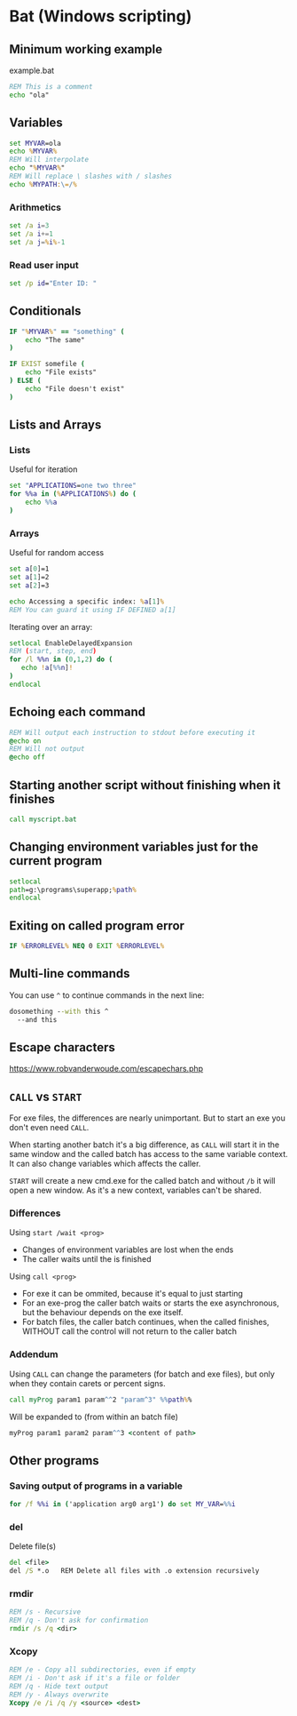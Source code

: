 # Bat (Windows scripting)

## Minimum working example

example.bat
```cmd
REM This is a comment
echo "ola"
```

## Variables

```cmd
set MYVAR=ola
echo %MYVAR%
REM Will interpolate
echo "%MYVAR%"
REM Will replace \ slashes with / slashes
echo %MYPATH:\=/%
```

### Arithmetics

```cmd
set /a i=3
set /a i+=1
set /a j=%i%-1
```

### Read user input
```cmd
set /p id="Enter ID: "
```

## Conditionals

```cmd
IF "%MYVAR%" == "something" (
    echo "The same"
)

IF EXIST somefile (
    echo "File exists"
) ELSE (
    echo "File doesn't exist"
)
```

## Lists and Arrays

### Lists

Useful for iteration

```cmd
set "APPLICATIONS=one two three"
for %%a in (%APPLICATIONS%) do (
    echo %%a
)
```

### Arrays

Useful for random access

```cmd
set a[0]=1
set a[1]=2 
set a[2]=3

echo Accessing a specific index: %a[1]%
REM You can guard it using IF DEFINED a[1]
```

Iterating over an array:

```cmd
setlocal EnableDelayedExpansion
REM (start, step, end)
for /l %%n in (0,1,2) do (
   echo !a[%%n]!
)
endlocal
```

## Echoing each command

```cmd
REM Will output each instruction to stdout before executing it
@echo on
REM Will not output
@echo off
```

## Starting another script without finishing when it finishes

```cmd
call myscript.bat
```

## Changing environment variables just for the current program

```cmd
setlocal
path=g:\programs\superapp;%path%
endlocal
```

## Exiting on called program error

```cmd
IF %ERRORLEVEL% NEQ 0 EXIT %ERRORLEVEL%
```

## Multi-line commands

You can use `^` to continue commands in the next line:

```cmd
dosomething --with this ^
  --and this
```

## Escape characters

https://www.robvanderwoude.com/escapechars.php

## `CALL` vs `START`

For exe files, the differences are nearly unimportant. But to start an exe you don't even need `CALL`.

When starting another batch it's a big difference, as `CALL` will start it in the same window and the called batch has access to the same variable context.
It can also change variables which affects the caller.

`START` will create a new cmd.exe for the called batch and without `/b` it will open a new window. As it's a new context, variables can't be shared.

### Differences

Using `start /wait <prog>`
- Changes of environment variables are lost when the <prog> ends
- The caller waits until the <prog> is finished

Using `call <prog>`
- For exe it can be ommited, because it's equal to just starting <prog>
- For an exe-prog the caller batch waits or starts the exe asynchronous, but the behaviour depends on the exe itself.
- For batch files, the caller batch continues, when the called <batch-file> finishes, WITHOUT call the control will not return to the caller batch

### Addendum
Using `CALL` can change the parameters (for batch and exe files), but only when they contain carets or percent signs.

```cmd
call myProg param1 param^^2 "param^3" %%path%%
```

Will be expanded to (from within an batch file)

```cmd
myProg param1 param2 param^^3 <content of path>
```

## Other programs

### Saving output of programs in a variable

```cmd
for /f %%i in ('application arg0 arg1') do set MY_VAR=%%i
```

### del
Delete file(s)

```cmd
del <file>
del /S *.o   REM Delete all files with .o extension recursively
```

### rmdir
```cmd
REM /s - Recursive
REM /q - Don't ask for confirmation
rmdir /s /q <dir>
```

### Xcopy

```cmd
REM /e - Copy all subdirectories, even if empty
REM /i - Don't ask if it's a file or folder
REM /q - Hide text output
REM /y - Always overwrite
Xcopy /e /i /q /y <source> <dest>
```
